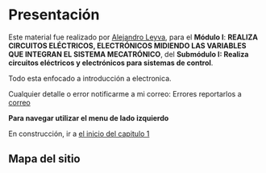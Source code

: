 # Presentación

Este material fue realizado por [Alejandro Leyva](https://www.alejandro-leyva.com/), para el **Módulo I**: **REALIZA CIRCUITOS ELÉCTRICOS, ELECTRÓNICOS MIDIENDO LAS VARIABLES QUE INTEGRAN EL SISTEMA MECATRÓNICO**, del **Submódulo I: Realiza circuitos eléctricos y electrónicos para sistemas de control**.

Todo esta enfocado a introducción a electronica.

Cualquier detalle o error notificarme a mi correo: Errores reportarlos a [correo](mailto:alejandro.leyva.us@gmail.com)

**Para navegar utilizar el menu de lado izquierdo** 

En construcción, ir a [el inicio del capitulo 1](capitulo1/00_introduccion.md)

## Mapa del sitio

<!-- Map site insert -->
